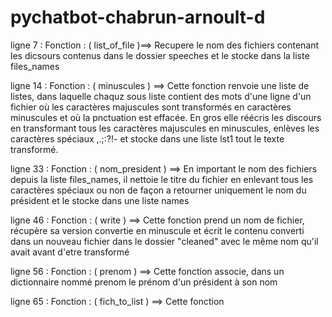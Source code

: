 # pychatbot-chabrun-arnoult-d

ligne 7 : Fonction : ( list_of_file )==> Recupere le nom des fichiers contenant les dicsours contenus dans le dossier speeches et le stocke dans la liste files_names

ligne 14 : Fonction : ( minuscules ) ==> Cette fonction renvoie une liste de listes, dans laquelle chaquz sous liste contient des mots d'une ligne d'un fichier où les caractères majuscules sont transformés en caractères minuscules et où la pnctuation est effacée. En gros elle réécris les discours en transformant tous les caractères majuscules en minuscules, enlèves les caractères spéciaux ,.;:?!- et stocke dans une liste lst1 tout le texte transformé. 

ligne 33 : Fonction : ( nom_president ) ==> En important le nom des fichiers depuis la liste files_names, il nettoie le titre du fichier en enlevant tous les caractères spéciaux ou non de façon a retourner uniquement le nom du président et le stocke dans une liste names

ligne 46 : Fonction : ( write ) ==> Cette fonction prend un nom de fichier, récupère sa version convertie en minuscule et écrit le contenu converti dans un nouveau fichier dans le dossier "cleaned" avec le même nom qu'il avait avant d'etre transformé

ligne 56 : Fonction : ( prenom ) ==> Cette fonction associe, dans un dictionnaire nommé prenom le prénom d'un président à son nom

ligne 65 : Fonction : ( fich_to_list ) ==> Cette fonction 
